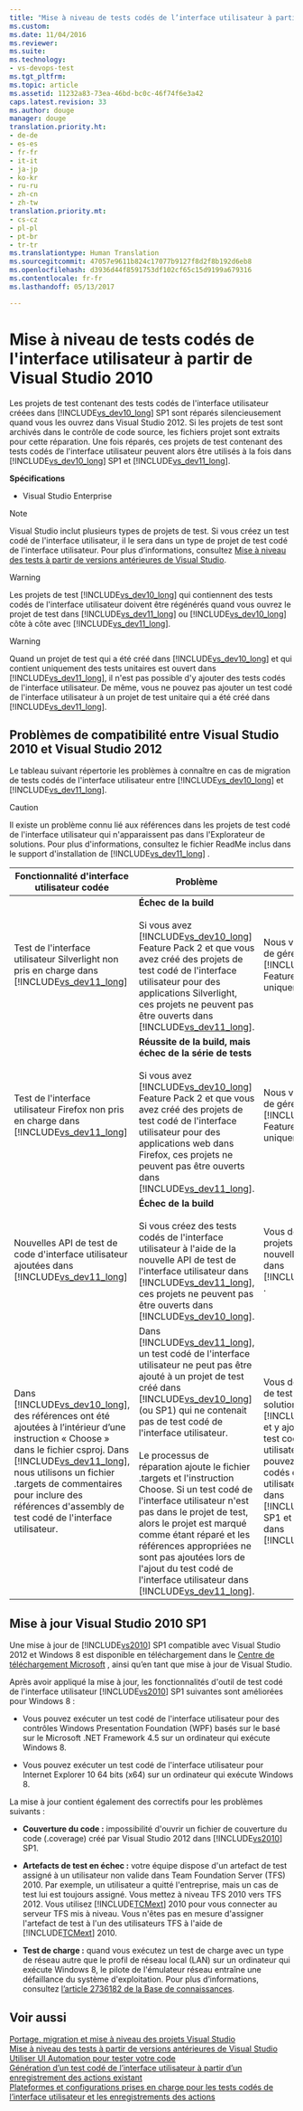 ```yaml
---
title: "Mise à niveau de tests codés de l’interface utilisateur à partir de Visual Studio 2010 | Microsoft Docs"
ms.custom: 
ms.date: 11/04/2016
ms.reviewer: 
ms.suite: 
ms.technology:
- vs-devops-test
ms.tgt_pltfrm: 
ms.topic: article
ms.assetid: 11232a83-73ea-46bd-bc0c-46f74f6e3a42
caps.latest.revision: 33
ms.author: douge
manager: douge
translation.priority.ht:
- de-de
- es-es
- fr-fr
- it-it
- ja-jp
- ko-kr
- ru-ru
- zh-cn
- zh-tw
translation.priority.mt:
- cs-cz
- pl-pl
- pt-br
- tr-tr
ms.translationtype: Human Translation
ms.sourcegitcommit: 47057e9611b824c17077b9127f8d2f8b192d6eb8
ms.openlocfilehash: d3936d44f8591753df102cf65c15d9199a679316
ms.contentlocale: fr-fr
ms.lasthandoff: 05/13/2017

---
```

# <a name="upgrading-coded-ui-tests-from-visual-studio-2010"></a>Mise à niveau de tests codés de l'interface utilisateur à partir de Visual Studio 2010
Les projets de test contenant des tests codés de l'interface utilisateur créées dans [!INCLUDE[vs_dev10_long](../code-quality/includes/vs_dev10_long_md.md)] SP1 sont réparés silencieusement quand vous les ouvrez dans Visual Studio 2012. Si les projets de test sont archivés dans le contrôle de code source, les fichiers projet sont extraits pour cette réparation. Une fois réparés, ces projets de test contenant des tests codés de l'interface utilisateur peuvent alors être utilisés à la fois dans [!INCLUDE[vs_dev10_long](../code-quality/includes/vs_dev10_long_md.md)] SP1 et [!INCLUDE[vs_dev11_long](../data-tools/includes/vs_dev11_long_md.md)].  
  
 **Spécifications**  
  
-   Visual Studio Enterprise  
  
> [!NOTE]
>  Visual Studio inclut plusieurs types de projets de test. Si vous créez un test codé de l'interface utilisateur, il le sera dans un type de projet de test codé de l'interface utilisateur. Pour plus d’informations, consultez [Mise à niveau des tests à partir de versions antérieures de Visual Studio](http://msdn.microsoft.com/en-us/e9c8b7f6-bd72-448e-8edb-d090dcc5cf52).  
  
> [!WARNING]
> Les projets de test [!INCLUDE[vs_dev10_long](../code-quality/includes/vs_dev10_long_md.md)] qui contiennent des tests codés de l'interface utilisateur doivent être régénérés quand vous ouvrez le projet de test dans [!INCLUDE[vs_dev11_long](../data-tools/includes/vs_dev11_long_md.md)] ou [!INCLUDE[vs_dev10_long](../code-quality/includes/vs_dev10_long_md.md)] côte à côte avec [!INCLUDE[vs_dev11_long](../data-tools/includes/vs_dev11_long_md.md)].  
  
> [!WARNING]
>  Quand un projet de test qui a été créé dans [!INCLUDE[vs_dev10_long](../code-quality/includes/vs_dev10_long_md.md)] et qui contient uniquement des tests unitaires est ouvert dans [!INCLUDE[vs_dev11_long](../data-tools/includes/vs_dev11_long_md.md)], il n'est pas possible d'y ajouter des tests codés de l'interface utilisateur. De même, vous ne pouvez pas ajouter un test codé de l'interface utilisateur à un projet de test unitaire qui a été créé dans [!INCLUDE[vs_dev11_long](../data-tools/includes/vs_dev11_long_md.md)].  
  
## <a name="compatibility-issues-between-visual-studio-2010-and-visual-studio-2012"></a>Problèmes de compatibilité entre Visual Studio 2010 et Visual Studio 2012  
 Le tableau suivant répertorie les problèmes à connaître en cas de migration de tests codés de l'interface utilisateur entre [!INCLUDE[vs_dev10_long](../code-quality/includes/vs_dev10_long_md.md)] et [!INCLUDE[vs_dev11_long](../data-tools/includes/vs_dev11_long_md.md)].  
  
> [!CAUTION]
>  Il existe un problème connu lié aux références dans les projets de test codé de l'interface utilisateur qui n'apparaissent pas dans l'Explorateur de solutions. Pour plus d'informations, consultez le fichier ReadMe inclus dans le support d'installation de [!INCLUDE[vs_dev11_long](../data-tools/includes/vs_dev11_long_md.md)] .  
  
|Fonctionnalité d'interface utilisateur codée|Problème|Solution|  
|----------------------------|-----------|--------------|  
|Test de l'interface utilisateur Silverlight non pris en charge dans [!INCLUDE[vs_dev11_long](../data-tools/includes/vs_dev11_long_md.md)]|**Échec de la build**<br /><br /> Si vous avez [!INCLUDE[vs_dev10_long](../code-quality/includes/vs_dev10_long_md.md)] Feature Pack 2 et que vous avez créé des projets de test codé de l'interface utilisateur pour des applications Silverlight, ces projets ne peuvent pas être ouverts dans [!INCLUDE[vs_dev11_long](../data-tools/includes/vs_dev11_long_md.md)].|Nous vous recommandons de gérer ces projets dans [!INCLUDE[vs_dev10_long](../code-quality/includes/vs_dev10_long_md.md)] Feature Pack 2 uniquement.|  
|Test de l'interface utilisateur Firefox non pris en charge dans [!INCLUDE[vs_dev11_long](../data-tools/includes/vs_dev11_long_md.md)]|**Réussite de la build, mais échec de la série de tests**<br /><br /> Si vous avez [!INCLUDE[vs_dev10_long](../code-quality/includes/vs_dev10_long_md.md)] Feature Pack 2 et que vous avez créé des projets de test codé de l'interface utilisateur pour des applications web dans Firefox, ces projets ne peuvent pas être ouverts dans [!INCLUDE[vs_dev11_long](../data-tools/includes/vs_dev11_long_md.md)].|Nous vous recommandons de gérer ces projets dans [!INCLUDE[vs_dev10_long](../code-quality/includes/vs_dev10_long_md.md)] Feature Pack 2 uniquement.|  
|Nouvelles API de test de code d'interface utilisateur ajoutées dans [!INCLUDE[vs_dev11_long](../data-tools/includes/vs_dev11_long_md.md)]|**Échec de la build**<br /><br /> Si vous créez des tests codés de l'interface utilisateur à l'aide de la nouvelle API de test de l'interface utilisateur dans [!INCLUDE[vs_dev11_long](../data-tools/includes/vs_dev11_long_md.md)], ces projets ne peuvent pas être ouverts dans [!INCLUDE[vs_dev10_long](../code-quality/includes/vs_dev10_long_md.md)].|Vous devez gérer les projets qui utilisent la nouvelle API uniquement dans [!INCLUDE[vs_dev11_long](../data-tools/includes/vs_dev11_long_md.md)] .|  
|Dans [!INCLUDE[vs_dev10_long](../code-quality/includes/vs_dev10_long_md.md)], des références ont été ajoutées à l’intérieur d’une instruction « Choose » dans le fichier csproj. Dans [!INCLUDE[vs_dev11_long](../data-tools/includes/vs_dev11_long_md.md)], nous utilisons un fichier .targets de commentaires pour inclure des références d'assembly de test codé de l'interface utilisateur.|Dans [!INCLUDE[vs_dev11_long](../data-tools/includes/vs_dev11_long_md.md)], un test codé de l'interface utilisateur ne peut pas être ajouté à un projet de test créé dans [!INCLUDE[vs_dev10_long](../code-quality/includes/vs_dev10_long_md.md)] (ou SP1) qui ne contenait pas de test codé de l'interface utilisateur.<br /><br /> Le processus de réparation ajoute le fichier .targets et l'instruction Choose. Si un test codé de l'interface utilisateur n'est pas dans le projet de test, alors le projet est marqué comme étant réparé et les références appropriées ne sont pas ajoutées lors de l'ajout du test codé de l'interface utilisateur dans [!INCLUDE[vs_dev11_long](../data-tools/includes/vs_dev11_long_md.md)].|Vous devez créer un projet de test dans la même solution à l'aide de [!INCLUDE[vs_dev11_long](../data-tools/includes/vs_dev11_long_md.md)] et y ajouter votre nouveau test codé de l'interface utilisateur. Sinon, vous pouvez ajouter des tests codés de l'interface utilisateur au projet de test dans [!INCLUDE[vs_dev10_long](../code-quality/includes/vs_dev10_long_md.md)] SP1 et ouvrir ce projet dans [!INCLUDE[vs_dev11_long](../data-tools/includes/vs_dev11_long_md.md)].|  
  
##  <a name="UpgradingCodedUIFromVS2010_Update"></a> Mise à jour Visual Studio 2010 SP1  
 Une mise à jour de [!INCLUDE[vs2010](../misc/includes/vs2010_md.md)] SP1 compatible avec Visual Studio 2012 et Windows 8 est disponible en téléchargement dans le [Centre de téléchargement Microsoft](http://www.microsoft.com/download/details.aspx?id=34677) , ainsi qu’en tant que mise à jour de Visual Studio.  
  
 Après avoir appliqué la mise à jour, les fonctionnalités d'outil de test codé de l'interface utilisateur [!INCLUDE[vs2010](../misc/includes/vs2010_md.md)] SP1 suivantes sont améliorées pour Windows 8 :  
  
-   Vous pouvez exécuter un test codé de l'interface utilisateur pour des contrôles Windows Presentation Foundation (WPF) basés sur le basé sur le Microsoft .NET Framework 4.5 sur un ordinateur qui exécute Windows 8.  
  
-   Vous pouvez exécuter un test codé de l'interface utilisateur pour Internet Explorer 10 64 bits (x64) sur un ordinateur qui exécute Windows 8.  
  
 La mise à jour contient également des correctifs pour les problèmes suivants :  
  
-   **Couverture du code :** impossibilité d'ouvrir un fichier de couverture du code (.coverage) créé par Visual Studio 2012 dans [!INCLUDE[vs2010](../misc/includes/vs2010_md.md)] SP1.  
  
-   **Artefacts de test en échec :** votre équipe dispose d'un artefact de test assigné à un utilisateur non valide dans Team Foundation Server (TFS) 2010. Par exemple, un utilisateur a quitté l'entreprise, mais un cas de test lui est toujours assigné. Vous mettez à niveau TFS 2010 vers TFS 2012. Vous utilisez [!INCLUDE[TCMext](../misc/includes/tcmext_md.md)] 2010 pour vous connecter au serveur TFS mis à niveau. Vous n'êtes pas en mesure d'assigner l'artefact de test à l'un des utilisateurs TFS à l'aide de [!INCLUDE[TCMext](../misc/includes/tcmext_md.md)] 2010.  
  
-   **Test de charge :** quand vous exécutez un test de charge avec un type de réseau autre que le profil de réseau local (LAN) sur un ordinateur qui exécute Windows 8, le pilote de l'émulateur réseau entraîne une défaillance du système d'exploitation. Pour plus d’informations, consultez [l’article 2736182 de la Base de connaissances](http://support.microsoft.com/kb/2736182).  
  
## <a name="see-also"></a>Voir aussi  
 [Portage, migration et mise à niveau des projets Visual Studio](../porting/port-migrate-and-upgrade-visual-studio-projects.md)   
 [Mise à niveau des tests à partir de versions antérieures de Visual Studio](http://msdn.microsoft.com/en-us/e9c8b7f6-bd72-448e-8edb-d090dcc5cf52)   
 [Utiliser UI Automation pour tester votre code](../test/use-ui-automation-to-test-your-code.md)   
 [Génération d’un test codé de l’interface utilisateur à partir d’un enregistrement des actions existant](/devops-test-docs/test/generating-a-coded-ui-test-from-an-existing-action-recording)   
 [Plateformes et configurations prises en charge pour les tests codés de l’interface utilisateur et les enregistrements des actions](../test/supported-configurations-and-platforms-for-coded-ui-tests-and-action-recordings.md)

